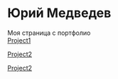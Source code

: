 # Юрий Медведев 
Моя страница с портфолио    
[Project1](https://yuriy0408.github.io/Project1/ "Мщй первый проект")  

[Project2](https://yuriy0408.github.io/Project2/ "Мой второй проект")
  
[Project2](https://yuriy0408.github.io/Project3/ "Мой третий проект")
